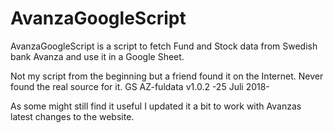 # AvanzaGoogleScript

AvanzaGoogleScript is a script to fetch Fund and Stock data from Swedish bank Avanza and use it in a Google Sheet.

Not my script from the beginning but a friend found it on the Internet. Never found the real source for it.
GS AZ-fuldata v1.0.2 -25 Juli 2018-

As some might still find it useful I updated it a bit to work with Avanzas latest changes to the website.